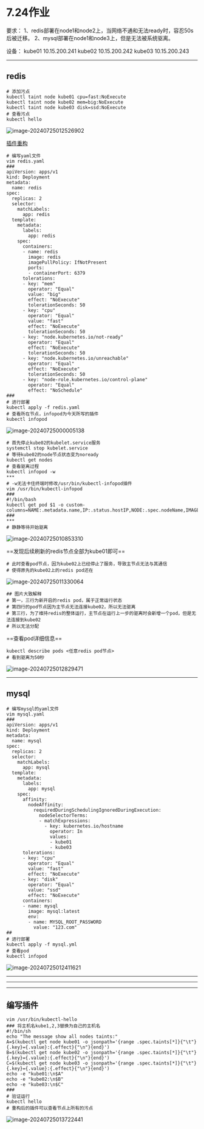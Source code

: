 # 7.24作业

要求：
1、redis部署在node1和node2上，当网络不通和无法ready时，容忍50s后被迁移。
2、mysql部署在node1和node3上，但是无法被系统驱离。

设备：
kube01	10.15.200.241
kube02	10.15.200.242
kube03	10.15.200.243

------

## redis

```shell
# 添加污点
kubectl taint node kube01 cpu=fast:NoExecute
kubectl taint node kube02 mem=big:NoExecute
kubectl taint node kube03 disk=ssd:NoExecute
# 查看污点
kubectl hello
```

 ![image-20240725012526902](https://gitee.com/zhaojiedong/img/raw/master/image-20240725012526902.png)

<a href="#hello">插件重构</a>

```shell
# 编写yaml文件
vim redis.yaml
###
apiVersion: apps/v1
kind: Deployment
metadata:
  name: redis
spec:
  replicas: 2
  selector:
    matchLabels:
      app: redis
  template:
    metadata:
      labels:
        app: redis
    spec:
      containers:
      - name: redis
        image: redis
        imagePullPolicy: IfNotPresent
        ports:
        - containerPort: 6379
      tolerations:
      - key: "mem"
        operator: "Equal"
        value: "big"
        effect: "NoExecute"
        tolerationSeconds: 50
      - key: "cpu"
        operator: "Equal"
        value: "fast"
        effect: "NoExecute"
        tolerationSeconds: 50
      - key: "node.kubernetes.io/not-ready"
        operator: "Equal"
        effect: "NoExecute"
        tolerationSeconds: 50
      - key: "node.kubernetes.io/unreachable"
        operator: "Equal"
        effect: "NoExecute"
        tolerationSeconds: 50
      - key: "node-role.kubernetes.io/control-plane"
        operator: "Equal"
        effect: "NoSchedule"
###
# 进行部署
kubectl apply -f redis.yaml
# 查看所在节点，infopod为今天所写的插件
kubectl infopod
```

 ![image-20240725000005138](https://gitee.com/zhaojiedong/img/raw/master/image-20240725000005138.png)

```shell
# 首先停止kube02的kubelet.service服务
systemctl stop kubelet.service
# 等待kube02的node节点状态变为noready
kubectl get nodes
# 查看驱离过程
kubectl infopod -w
***
# -w无法卡住终端时修改/usr/bin/kubectl-infopod插件
vim /usr/bin/kubectl-infopod
###
#!/bin/bash
kubectl get pod $1 -o custom-columns=NAME:.metadata.name,IP:.status.hostIP,NODE:.spec.nodeName,IMAGE:.spec.containers[0].image
###
***
# 静静等待开始驱离
```

 ![image-20240725010853310](https://gitee.com/zhaojiedong/img/raw/master/image-20240725010853310.png)

==发现后续刷新的redis节点全部为kube01即可==

```shell
# 此时查看pod节点，因为kube02上已经停止了服务，导致主节点无法与其通信
# 使得原先的kube02上的redis pod还在
```

 ![image-20240725011330064](https://gitee.com/zhaojiedong/img/raw/master/image-20240725011330064.png)

```shell
## 图片大致解释
# 第一，三行为新开启的redis pod，属于正常运行状态
# 第四行的pod节点因为主节点无法连接kube02，所以无法驱离
# 第三行，为了维持redis的整体运行，主节点在运行上一步的驱离时会新增一个pod，但是无法连接到kube02
# 所以无法分配
```

==查看pod详细信息==

```shell
kubectl describe pods <任意redis pod节点>
# 看到驱离为50秒
```

![image-20240725012829471](https://gitee.com/zhaojiedong/img/raw/master/image-20240725012829471.png)

------

## mysql

```shell
# 编写mysql的yaml文件
vim mysql.yaml
###
apiVersion: apps/v1
kind: Deployment
metadata:
  name: mysql
spec:
  replicas: 2
  selector:
    matchLabels:
      app: mysql
  template:
    metadata:
      labels:
        app: mysql
    spec:
      affinity:
        nodeAffinity:
          requiredDuringSchedulingIgnoredDuringExecution:
            nodeSelectorTerms:
            - matchExpressions:
              - key: kubernetes.io/hostname
                operator: In
                values:
                - kube01
                - kube03
      tolerations:
      - key: "cpu"
        operator: "Equal"
        value: "fast"
        effect: "NoExecute"
      - key: "disk"
        operator: "Equal"
        value: "ssd"
        effect: "NoExecute"
      containers:
      - name: mysql
        image: mysql:latest
        env:
        - name: MYSQL_ROOT_PASSWORD
          value: "123.com"
##
# 进行部署
kubectl apply -f mysql.yml
# 查看pod
kubectl infopod
```

 ![image-20240725012411621](https://gitee.com/zhaojiedong/img/raw/master/image-20240725012411621.png)

------

------

------

<h2><span name = "hello">编写插件</span></h2>

```shell
vim /usr/bin/kubectl-hello
### 将主机名kube1,2,3替换为自己的主机名
#!/bin/sh
echo "The message show all nodes taints:"
A=$(kubectl get node kube01 -o jsonpath='{range .spec.taints[*]}{"\t"}{.key}={.value}:{.effect}{"\n"}{end}')
B=$(kubectl get node kube02 -o jsonpath='{range .spec.taints[*]}{"\t"}{.key}={.value}:{.effect}{"\n"}{end}')
C=$(kubectl get node kube03 -o jsonpath='{range .spec.taints[*]}{"\t"}{.key}={.value}:{.effect}{"\n"}{end}')
echo -e "kube01:\n$A"
echo -e "kube02:\n$B"
echo -e "kube03:\n$C"
###
# 验证运行
kubectl hello
# 重构后的插件可以查看节点上所有的污点
```
 ![image-20240725013722441](https://gitee.com/zhaojiedong/img/raw/master/image-20240725013722441.png)